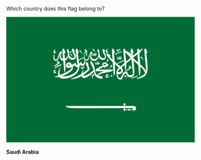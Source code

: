 Which country does this flag belong to?

![Flag of Saudi Arabia](images/Flag_of_Saudi_Arabia.svg)
<!--question-->
**Saudi Arabia**